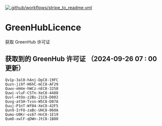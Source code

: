 [![.github/workflows/stripe_to_readme.yml](https://github.com/zjx-kimi/GreenHubLicence/actions/workflows/stripe_to_readme.yml/badge.svg)](https://github.com/zjx-kimi/GreenHubLicence/actions/workflows/stripe_to_readme.yml)
# GreenHubLicence
获取 GreenHub 许可证
## 获取到的 GreenHub 许可证 （2024-09-26 07 : 00 更新）
```
Qv1p-3al0-hAnj-DpC8-19FC
Quzn-ji9f-H6hC-mCC8-AF29
Quwv-eH4e-hWCz-nEC8-3258
Quwi-vluF-CSTn-XeC8-4488
Quvl-4tOo-z2Bs-21C8-D802
Quvg-atSH-Tvsn-W5C8-D87A
Quuj-P1nT-Wf04-XeC8-42F5
Qun9-IrFO-zaBc-UHC8-060A
Qumo-U0Kr-os67-HnC8-1E19
QumD-xwlF-qDWn-JtC8-1B80
```
